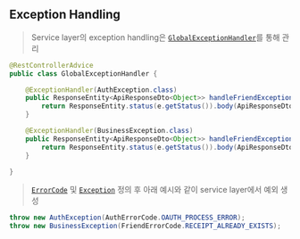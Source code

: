 ## Exception Handling

> Service layer의 exception handling은 [`GlobalExceptionHandler`](../src/main/java/com/server/global/error/handler/GlobalExceptionHandler.java)를 통해 관리

```java
@RestControllerAdvice
public class GlobalExceptionHandler {

    @ExceptionHandler(AuthException.class)
    public ResponseEntity<ApiResponseDto<Object>> handleFriendException(AuthException e) {
        return ResponseEntity.status(e.getStatus()).body(ApiResponseDto.error(e.getStatus(), e.getMessage()));
    }

    @ExceptionHandler(BusinessException.class)
    public ResponseEntity<ApiResponseDto<Object>> handleFriendException(BusinessException e) {
        return ResponseEntity.status(e.getStatus()).body(ApiResponseDto.error(e.getStatus(), e.getMessage()));
    }

}
```

> [`ErrorCode`](../src/main/java/com/server/global/error/code) 및 [`Exception`](../src/main/java/com/server/global/error/exception) 정의 후 아래 예시와 같이 service layer에서 예외 생성

```java
throw new AuthException(AuthErrorCode.OAUTH_PROCESS_ERROR);
throw new BusinessException(FriendErrorCode.RECEIPT_ALREADY_EXISTS);
```
